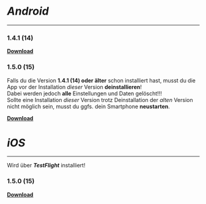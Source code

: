 # _Android_
---

### 1.4.1 (14)
**[Download](https://dl.dropboxusercontent.com/s/qh6itvgc37e1hqg/app-release.apk)**

### 1.5.0 (15)
Falls du die Version **1.4.1 (14) oder älter** schon installiert hast, musst du die App vor der Installation _dieser_ Version **deinstallieren**!  
Dabei werden jedoch **alle** Einstellungen und Daten gelöscht!!!  
Sollte eine Installation _dieser_ Version trotz Deinstallation der _alten_ Version nicht möglich sein, musst du ggfs. dein Smartphone **neustarten**.   
  
**[Download](https://dl.dropboxusercontent.com/s/ldyh8l9k0c8lsbf/app-release-1.5.0.apk)**

# _iOS_
---

Wird über _**TestFlight**_ installiert!

### 1.5.0 (15)
**[Download](https://testflight.apple.com/join/22kUDQ1B)**